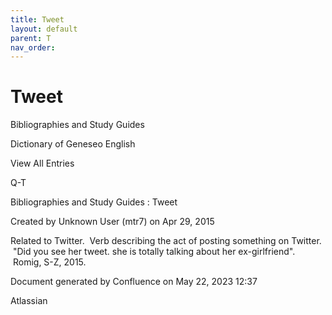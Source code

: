 ```yaml
---
title: Tweet
layout: default
parent: T
nav_order:
---
```


# Tweet

Bibliographies and Study Guides

Dictionary of Geneseo English

View All Entries

Q-T

Bibliographies and Study Guides : Tweet

Created by  Unknown User (mtr7) on Apr 29, 2015

Related to Twitter.  Verb describing the act of posting something on Twitter.  &quot;Did you see her tweet. she is totally talking about her ex-girlfriend&quot;.  Romig, S-Z, 2015.

Document generated by Confluence on May 22, 2023 12:37

Atlassian
